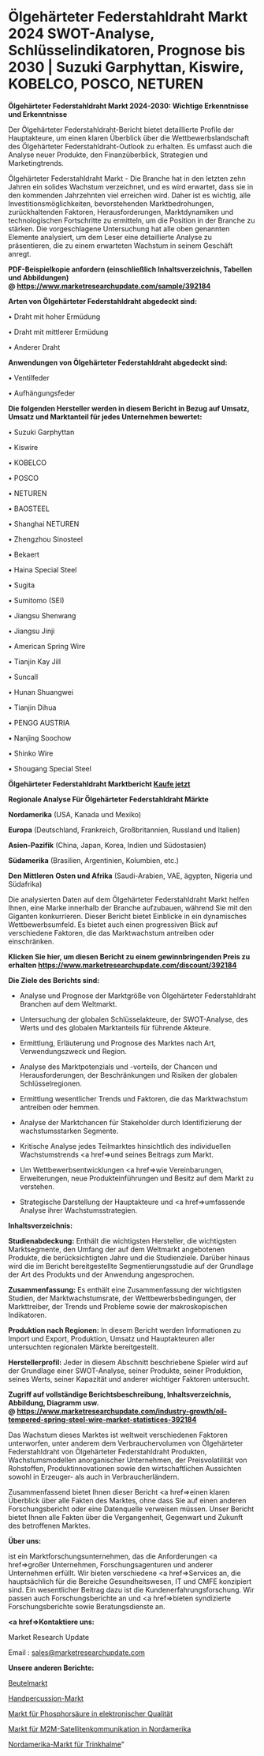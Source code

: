 # Ölgehärteter Federstahldraht Markt 2024 SWOT-Analyse, Schlüsselindikatoren, Prognose bis 2030 | Suzuki Garphyttan, Kiswire, KOBELCO, POSCO, NETUREN

<strong>Ölgehärteter Federstahldraht Markt 2024-2030: Wichtige Erkenntnisse und Erkenntnisse</strong>

Der Ölgehärteter Federstahldraht-Bericht bietet detaillierte Profile der Hauptakteure, um einen klaren Überblick über die Wettbewerbslandschaft des Ölgehärteter Federstahldraht-Outlook zu erhalten. Es umfasst auch die Analyse neuer Produkte, den Finanzüberblick, Strategien und Marketingtrends.

Ölgehärteter Federstahldraht Markt - Die Branche hat in den letzten zehn Jahren ein solides Wachstum verzeichnet, und es wird erwartet, dass sie in den kommenden Jahrzehnten viel erreichen wird. Daher ist es wichtig, alle Investitionsmöglichkeiten, bevorstehenden Marktbedrohungen, zurückhaltenden Faktoren, Herausforderungen, Marktdynamiken und technologischen Fortschritte zu ermitteln, um die Position in der Branche zu stärken. Die vorgeschlagene Untersuchung hat alle oben genannten Elemente analysiert, um dem Leser eine detaillierte Analyse zu präsentieren, die zu einem erwarteten Wachstum in seinem Geschäft anregt.

<strong><b>PDF-Beispielkopie anfordern (einschließlich Inhaltsverzeichnis, Tabellen und Abbildungen) @ </b></strong><strong><a href=https://www.marketresearchupdate.com/sample/392184><strong>https://www.marketresearchupdate.com/sample/392184</u></a></strong></strong>

<strong>Arten von Ölgehärteter Federstahldraht abgedeckt sind:</strong>

• Draht mit hoher Ermüdung

• Draht mit mittlerer Ermüdung

• Anderer Draht

<strong>Anwendungen von Ölgehärteter Federstahldraht abgedeckt sind:</strong>

• Ventilfeder

• Aufhängungsfeder

<strong>Die folgenden Hersteller werden in diesem Bericht in Bezug auf Umsatz, Umsatz und Marktanteil für jedes Unternehmen bewertet:</strong>

• Suzuki Garphyttan

• Kiswire

• KOBELCO

• POSCO

• NETUREN

• BAOSTEEL

• Shanghai NETUREN

• Zhengzhou Sinosteel

• Bekaert

• Haina Special Steel

• Sugita

• Sumitomo (SEI)

• Jiangsu Shenwang

• Jiangsu Jinji

• American Spring Wire

• Tianjin Kay Jill

• Suncall

• Hunan Shuangwei

• Tianjin Dihua

• PENGG AUSTRIA

• Nanjing Soochow

• Shinko Wire

• Shougang Special Steel

<strong>Ölgehärteter Federstahldraht Marktbericht <a href=https://www.marketresearchupdate.com/buynow/392184>Kaufe jetzt</a></strong>

<strong>Regionale Analyse Für Ölgehärteter Federstahldraht Märkte</strong>

<strong>Nordamerika</strong> (USA, Kanada und Mexiko)

<strong>Europa</strong> (Deutschland, Frankreich, Großbritannien, Russland und Italien)

<strong>Asien-Pazifik</strong> (China, Japan, Korea, Indien und Südostasien)

<strong>Südamerika</strong> (Brasilien, Argentinien, Kolumbien, etc.)

<strong>Den Mittleren</strong> <strong>Osten und Afrika</strong> (Saudi-Arabien, VAE, ägypten, Nigeria und Südafrika)

Die analysierten Daten auf dem Ölgehärteter Federstahldraht Markt helfen Ihnen, eine Marke innerhalb der Branche aufzubauen, während Sie mit den Giganten konkurrieren. Dieser Bericht bietet Einblicke in ein dynamisches Wettbewerbsumfeld. Es bietet auch einen progressiven Blick auf verschiedene Faktoren, die das Marktwachstum antreiben oder einschränken.

<strong>Klicken Sie hier, um diesen Bericht zu einem gewinnbringenden Preis zu erhalten
</strong><strong><a href=https://www.marketresearchupdate.com/discount/392184>https://www.marketresearchupdate.com/discount/392184</b></u></strong></a>

<strong>Die Ziele des Berichts sind:</strong>

- Analyse und Prognose der Marktgröße von Ölgehärteter Federstahldraht Branchen auf dem Weltmarkt.

- Untersuchung der globalen Schlüsselakteure, der SWOT-Analyse, des Werts und des globalen Marktanteils für führende Akteure.

- Ermittlung, Erläuterung und Prognose des Marktes nach Art, Verwendungszweck und Region.

- Analyse des Marktpotenzials und -vorteils, der Chancen und Herausforderungen, der Beschränkungen und Risiken der globalen Schlüsselregionen.

- Ermittlung wesentlicher Trends und Faktoren, die das Marktwachstum antreiben oder hemmen.

- Analyse der Marktchancen für Stakeholder durch Identifizierung der wachstumsstarken Segmente.

- Kritische Analyse jedes Teilmarktes hinsichtlich des individuellen Wachstumstrends <a href=>und</a> seines Beitrags zum Markt.

- Um Wettbewerbsentwicklungen <a href=>wie</a> Vereinbarungen, Erweiterungen, neue Produkteinführungen und Besitz auf dem Markt zu verstehen.

- Strategische Darstellung der Hauptakteure und <a href=>umfas</a>sende Analyse ihrer Wachstumsstrategien.

<strong>Inhaltsverzeichnis:</strong>

<strong>Studienabdeckung:</strong> Enthält die wichtigsten Hersteller, die wichtigsten Marktsegmente, den Umfang der auf dem Weltmarkt angebotenen Produkte, die berücksichtigten Jahre und die Studienziele. Darüber hinaus wird die im Bericht bereitgestellte Segmentierungsstudie auf der Grundlage der Art des Produkts und der Anwendung angesprochen.

<strong>Zusammenfassung:</strong> Es enthält eine Zusammenfassung der wichtigsten Studien, der Marktwachstumsrate, der Wettbewerbsbedingungen, der Markttreiber, der Trends und Probleme sowie der makroskopischen Indikatoren.

<strong>Produktion nach Regionen:</strong> In diesem Bericht werden Informationen zu Import und Export, Produktion, Umsatz und Hauptakteuren aller untersuchten regionalen Märkte bereitgestellt.

<strong>Herstellerprofil:</strong> Jeder in diesem Abschnitt beschriebene Spieler wird auf der Grundlage einer SWOT-Analyse, seiner Produkte, seiner Produktion, seines Werts, seiner Kapazität und anderer wichtiger Faktoren untersucht.

<strong><b>Zugriff auf vollständige Berichtsbeschreibung, Inhaltsverzeichnis, Abbildung, Diagramm usw. @ </b></strong><strong><a href=https://www.marketresearchupdate.com/industry-growth/oil-tempered-spring-steel-wire-market-statistices-392184>https://www.marketresearchupdate.com/industry-growth/oil-tempered-spring-steel-wire-market-statistices-392184</a></strong>

Das Wachstum dieses Marktes ist weltweit verschiedenen Faktoren unterworfen, unter anderem dem Verbrauchervolumen von Ölgehärteter Federstahldraht von Ölgehärteter Federstahldraht Produkten, Wachstumsmodellen anorganischer Unternehmen, der Preisvolatilität von Rohstoffen, Produktinnovationen sowie den wirtschaftlichen Aussichten sowohl in Erzeuger- als auch in Verbraucherländern.

Zusammenfassend bietet Ihnen dieser Bericht <a href=>einen</a> klaren Überblick über alle Fakten des Marktes, ohne dass Sie auf einen anderen Forschungsbericht oder eine Datenquelle verweisen müssen. Unser Bericht bietet Ihnen alle Fakten über die Vergangenheit, Gegenwart und Zukunft des betroffenen Marktes.

<strong>Über uns:</strong>

 ist ein Marktforschungsunternehmen, das die Anforderungen <a href=>großer</a> Unternehmen, Forschungsagenturen und anderer Unternehmen erfüllt. Wir bieten verschiedene <a href=>Services</a> an, die hauptsächlich für die Bereiche Gesundheitswesen, IT und CMFE konzipiert sind. Ein wesentlicher Beitrag dazu ist die Kundenerfahrungsforschung. Wir passen auch Forschungsberichte an und <a href=>bieten</a> syndizierte Forschungsberichte sowie Beratungsdienste an.

<strong><a href=>Kontaktiere uns:</a></strong>

Market Research Update

Email : sales@marketresearchupdate.com

<strong>Unsere anderen Berichte:</strong>

<a href=https://www.linkedin.com/pulse/pouches-market-trends-2023-key-takeaways-from>Beutelmarkt</a>

<a href=https://www.linkedin.com/pulse/hand-percussion-market-research-report-reveals>Handpercussion-Markt</a>

<a href=https://www.linkedin.com/pulse/electronic-grade-phosphoric-acid-market-outlooks>Markt für Phosphorsäure in elektronischer Qualität</a>

<a href=https://www.linkedin.com/pulse/north-america-m2m-satellite-communication-market-size2023-2030>Markt für M2M-Satellitenkommunikation in Nordamerika</a>

<a href=https://www.linkedin.com/pulse/north-america-drinking-straw-market-size-growth-gmtcf/>Nordamerika-Markt für Trinkhalme</a>"
